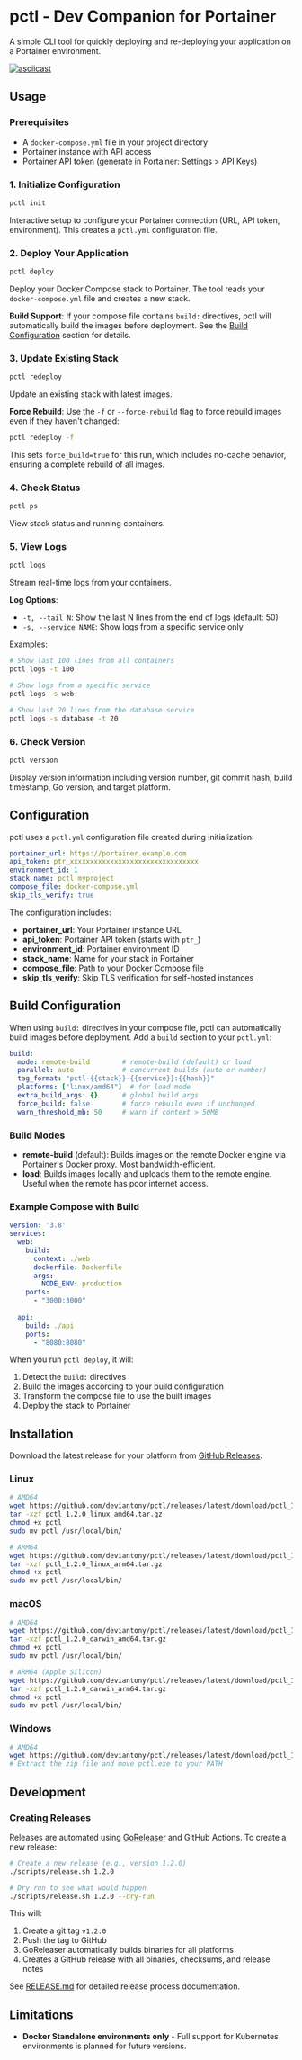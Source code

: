 # pctl - Dev Companion for Portainer

A simple CLI tool for quickly deploying and re-deploying your application on a Portainer environment. 

[![asciicast](https://asciinema.org/a/zYM6Tu31LesuRowrLDJZfGzcU.svg)](https://asciinema.org/a/zYM6Tu31LesuRowrLDJZfGzcU)

## Usage

### Prerequisites
- A `docker-compose.yml` file in your project directory
- Portainer instance with API access
- Portainer API token (generate in Portainer: Settings > API Keys)

### 1. Initialize Configuration
```bash
pctl init
```
Interactive setup to configure your Portainer connection (URL, API token, environment). This creates a `pctl.yml` configuration file.

### 2. Deploy Your Application
```bash
pctl deploy
```
Deploy your Docker Compose stack to Portainer. The tool reads your `docker-compose.yml` file and creates a new stack.

**Build Support**: If your compose file contains `build:` directives, pctl will automatically build the images before deployment. See the [Build Configuration](#build-configuration) section for details.

### 3. Update Existing Stack
```bash
pctl redeploy
```
Update an existing stack with latest images.

**Force Rebuild**: Use the `-f` or `--force-rebuild` flag to force rebuild images even if they haven't changed:
```bash
pctl redeploy -f
```
This sets `force_build=true` for this run, which includes no-cache behavior, ensuring a complete rebuild of all images.

### 4. Check Status
```bash
pctl ps
```
View stack status and running containers.

### 5. View Logs
```bash
pctl logs
```
Stream real-time logs from your containers.

**Log Options**:
- `-t, --tail N`: Show the last N lines from the end of logs (default: 50)
- `-s, --service NAME`: Show logs from a specific service only

Examples:
```bash
# Show last 100 lines from all containers
pctl logs -t 100

# Show logs from a specific service
pctl logs -s web

# Show last 20 lines from the database service
pctl logs -s database -t 20
```

### 6. Check Version
```bash
pctl version
```
Display version information including version number, git commit hash, build timestamp, Go version, and target platform.

## Configuration

pctl uses a `pctl.yml` configuration file created during initialization:

```yaml
portainer_url: https://portainer.example.com
api_token: ptr_xxxxxxxxxxxxxxxxxxxxxxxxxxxxxxxx
environment_id: 1
stack_name: pctl_myproject
compose_file: docker-compose.yml
skip_tls_verify: true
```

The configuration includes:
- **portainer_url**: Your Portainer instance URL
- **api_token**: Portainer API token (starts with `ptr_`)
- **environment_id**: Portainer environment ID
- **stack_name**: Name for your stack in Portainer
- **compose_file**: Path to your Docker Compose file
- **skip_tls_verify**: Skip TLS verification for self-hosted instances

## Build Configuration

When using `build:` directives in your compose file, pctl can automatically build images before deployment. Add a `build` section to your `pctl.yml`:

```yaml
build:
  mode: remote-build        # remote-build (default) or load
  parallel: auto            # concurrent builds (auto or number)
  tag_format: "pctl-{{stack}}-{{service}}:{{hash}}"
  platforms: ["linux/amd64"]  # for load mode
  extra_build_args: {}      # global build args
  force_build: false        # force rebuild even if unchanged
  warn_threshold_mb: 50     # warn if context > 50MB
```

### Build Modes

- **remote-build** (default): Builds images on the remote Docker engine via Portainer's Docker proxy. Most bandwidth-efficient.
- **load**: Builds images locally and uploads them to the remote engine. Useful when the remote has poor internet access.

### Example Compose with Build

```yaml
version: '3.8'
services:
  web:
    build:
      context: ./web
      dockerfile: Dockerfile
      args:
        NODE_ENV: production
    ports:
      - "3000:3000"
  
  api:
    build: ./api
    ports:
      - "8080:8080"
```

When you run `pctl deploy`, it will:
1. Detect the `build:` directives
2. Build the images according to your build configuration
3. Transform the compose file to use the built images
4. Deploy the stack to Portainer

## Installation

Download the latest release for your platform from [GitHub Releases](https://github.com/deviantony/pctl/releases/latest):

### Linux
```bash
# AMD64
wget https://github.com/deviantony/pctl/releases/latest/download/pctl_1.2.0_linux_amd64.tar.gz
tar -xzf pctl_1.2.0_linux_amd64.tar.gz
chmod +x pctl
sudo mv pctl /usr/local/bin/

# ARM64
wget https://github.com/deviantony/pctl/releases/latest/download/pctl_1.2.0_linux_arm64.tar.gz
tar -xzf pctl_1.2.0_linux_arm64.tar.gz
chmod +x pctl
sudo mv pctl /usr/local/bin/
```

### macOS
```bash
# AMD64
wget https://github.com/deviantony/pctl/releases/latest/download/pctl_1.2.0_darwin_amd64.tar.gz
tar -xzf pctl_1.2.0_darwin_amd64.tar.gz
chmod +x pctl
sudo mv pctl /usr/local/bin/

# ARM64 (Apple Silicon)
wget https://github.com/deviantony/pctl/releases/latest/download/pctl_1.2.0_darwin_arm64.tar.gz
tar -xzf pctl_1.2.0_darwin_arm64.tar.gz
chmod +x pctl
sudo mv pctl /usr/local/bin/
```

### Windows
```bash
# AMD64
wget https://github.com/deviantony/pctl/releases/latest/download/pctl_1.2.0_windows_amd64.zip
# Extract the zip file and move pctl.exe to your PATH
```

## Development

### Creating Releases

Releases are automated using [GoReleaser](https://goreleaser.com/) and GitHub Actions. To create a new release:

```bash
# Create a new release (e.g., version 1.2.0)
./scripts/release.sh 1.2.0

# Dry run to see what would happen
./scripts/release.sh 1.2.0 --dry-run
```

This will:
1. Create a git tag `v1.2.0`
2. Push the tag to GitHub
3. GoReleaser automatically builds binaries for all platforms
4. Creates a GitHub release with all binaries, checksums, and release notes

See [RELEASE.md](RELEASE.md) for detailed release process documentation.

## Limitations

- **Docker Standalone environments only** - Full support for Kubernetes environments is planned for future versions.
